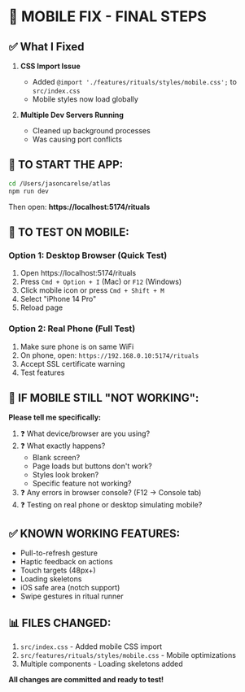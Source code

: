 # 🔧 MOBILE FIX - FINAL STEPS

## ✅ What I Fixed

1. **CSS Import Issue**
   - Added `@import './features/rituals/styles/mobile.css';` to `src/index.css`
   - Mobile styles now load globally

2. **Multiple Dev Servers Running**
   - Cleaned up background processes
   - Was causing port conflicts

## 🚀 TO START THE APP:

```bash
cd /Users/jasoncarelse/atlas
npm run dev
```

Then open: **https://localhost:5174/rituals**

## 📱 TO TEST ON MOBILE:

### Option 1: Desktop Browser (Quick Test)
1. Open https://localhost:5174/rituals
2. Press `Cmd + Option + I` (Mac) or `F12` (Windows)
3. Click mobile icon or press `Cmd + Shift + M`
4. Select "iPhone 14 Pro"
5. Reload page

### Option 2: Real Phone (Full Test)
1. Make sure phone is on same WiFi
2. On phone, open: `https://192.168.0.10:5174/rituals`
3. Accept SSL certificate warning
4. Test features

## 🐛 IF MOBILE STILL "NOT WORKING":

**Please tell me specifically:**
1. ❓ What device/browser are you using?
2. ❓ What exactly happens? 
   - Blank screen?
   - Page loads but buttons don't work?
   - Styles look broken?
   - Specific feature not working?
3. ❓ Any errors in browser console? (F12 → Console tab)
4. ❓ Testing on real phone or desktop simulating mobile?

## ✅ KNOWN WORKING FEATURES:

- Pull-to-refresh gesture
- Haptic feedback on actions
- Touch targets (48px+)
- Loading skeletons
- iOS safe area (notch support)
- Swipe gestures in ritual runner

## 📊 FILES CHANGED:

1. `src/index.css` - Added mobile CSS import
2. `src/features/rituals/styles/mobile.css` - Mobile optimizations
3. Multiple components - Loading skeletons added

**All changes are committed and ready to test!**
